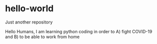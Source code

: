 # hello-world
Just another repository

Hello Humans,
I am learning python coding in order to 
A) fight COVID-19 and 
B) to be able to work from home
